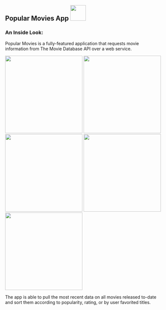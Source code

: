 ## Popular Movies App    [<img src="https://github.com/gr3y6h0st/Popular-Movies-App/blob/master/README_Resources/GitHub-Mark-64px.png" width="50">](https://github.com/gr3y6h0st/Popular-Movies-App)

### An Inside Look:

Popular Movies is a fully-featured application that requests movie information from The Movie Database API over a web service.

<img src="https://github.com/gr3y6h0st/Popular-Movies-App/blob/master/README_Resources/README_Movies_Landing.png" width="250"> <img src="https://github.com/gr3y6h0st/Popular-Movies-App/blob/master/README_Resources/README_Movies_Landing_2.png" width="250"> <img src="https://github.com/gr3y6h0st/Popular-Movies-App/blob/master/README_Resources/README_Movies_Settings.png" width="250"> <img src="https://github.com/gr3y6h0st/Popular-Movies-App/blob/master/README_Resources/README_Movies_Movie_Detail.png" width="250"> <img src="https://github.com/gr3y6h0st/Popular-Movies-App/blob/master/README_Resources/Pop_Movies_Home_Activity.png" width="250">

The app is able to pull the most recent data on all movies released to-date and sort them according to popularity, rating, or by user favorited titles.